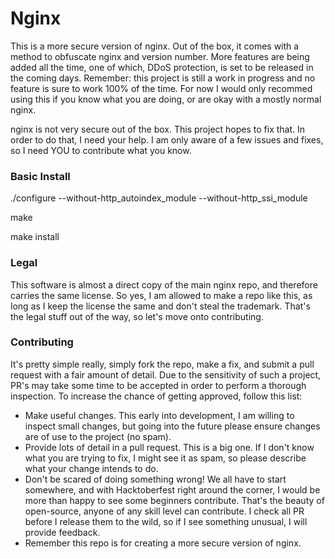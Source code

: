 # Nginx
This is a more secure version of nginx. Out of the box, it comes with a method to obfuscate nginx and version number. More features are being added all the time, one of which, DDoS protection, is set to be released in the coming days. Remember: this project is still a work in progress and no feature is sure to work 100% of the time. For now I would only recommed using this if you know what you are doing, or are okay with a mostly normal nginx.

nginx is not very secure out of the box. This project hopes to fix that. In order to do that, I need your help. I am only aware of a few issues and fixes, so I need YOU to contribute what you know.


### Basic Install

./configure --without-http_autoindex_module --without-http_ssi_module

make

make install


### Legal

This software is almost a direct copy of the main nginx repo, and therefore carries the same license. So yes, I am allowed to make a repo like this, as long as I keep the license the same and don't steal the trademark. That's the legal stuff out of the way, so let's move onto contributing.


### Contributing
It's pretty simple really, simply fork the repo, make a fix, and submit a pull request with a fair amount of detail. Due to the sensitivity of such a project, PR's may take some time to be accepted in order to perform a thorough inspection. To increase the chance of getting approved, follow this list:
* Make useful changes. This early into development, I am willing to inspect small changes, but going into the future please ensure changes are of use to the project (no spam).
* Provide lots of detail in a pull request. This is a big one. If I don't know what you are trying to fix, I might see it as spam, so please describe what your change intends to do.
* Don't be scared of doing something wrong! We all have to start somewhere, and with Hacktoberfest right around the corner, I would be more than happy to see some beginners contribute. That's the beauty of open-source, anyone of any skill level can contribute. I check all PR before I release them to the wild, so if I see something unusual, I will provide feedback.
* Remember this repo is for creating a more secure version of nginx. 
